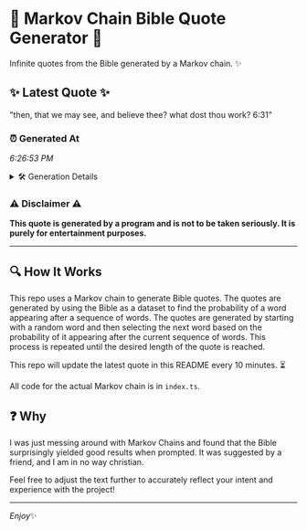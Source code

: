 # 📖 Markov Chain Bible Quote Generator 📖

Infinite quotes from the Bible generated by a Markov chain. ✨

## ✨ Latest Quote ✨
"then, that we may see, and believe thee? what dost thou work? 6:31"

### ⏰ Generated At
*6:26:53 PM*

<details>
    <summary>🛠️ Generation Details</summary>
    <p>
        <strong>🌱 Seed:</strong> then,<br>
        <strong>🔄 Iterations:</strong> 12<br>
        <strong>📜 Context History:</strong><br>[ then, ]: that<br>[ then,, that ]: we<br>[ then,, that, we ]: may<br>[ then,, that, we, may ]: see,<br>[ then,, that, we, may, see, ]: and<br>[ then,, that, we, may, see,, and ]: believe<br>[ that, we, may, see,, and, believe ]: thee?<br>[ we, may, see,, and, believe, thee? ]: what<br>[ may, see,, and, believe, thee?, what ]: dost<br>[ see,, and, believe, thee?, what, dost ]: thou<br>[ and, believe, thee?, what, dost, thou ]: work?<br>[ believe, thee?, what, dost, thou, work? ]: 6:31<br>
    </p>
</details>

### ⚠️ Disclaimer ⚠️
**This quote is generated by a program and is not to be taken seriously. It is purely for entertainment purposes.**

---

## 🔍 How It Works

This repo uses a Markov chain to generate Bible quotes. The quotes are generated by using the Bible as a dataset to find the probability of a word appearing after a sequence of words. The quotes are generated by starting with a random word and then selecting the next word based on the probability of it appearing after the current sequence of words. This process is repeated until the desired length of the quote is reached.

This repo will update the latest quote in this README every 10 minutes. ⏳

All code for the actual Markov chain is in `index.ts`.

## ❓ Why

I was just messing around with Markov Chains and found that the Bible surprisingly yielded good results when prompted. 
It was suggested by a friend, and I am in no way christian.

Feel free to adjust the text further to accurately reflect your intent and experience with the project!

---

*Enjoy*✨
